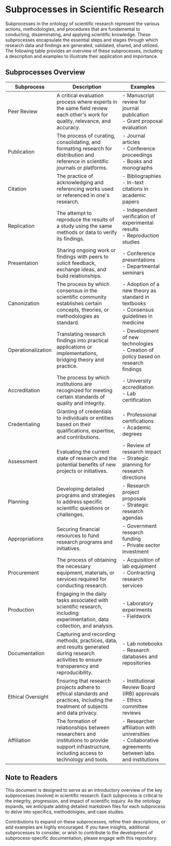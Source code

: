 # Subprocesses in Scientific Research

Subprocesses in the ontology of scientific research represent the various actions, methodologies, and procedures that are fundamental to conducting, disseminating, and applying scientific knowledge. These subprocesses encapsulate the essential steps and stages through which research data and findings are generated, validated, shared, and utilized. The following table provides an overview of these subprocesses, including a description and examples to illustrate their application and importance.

## Subprocesses Overview

| Subprocess           | Description                                                                                                                                                         | Examples                                                                                   |
|----------------------|---------------------------------------------------------------------------------------------------------------------------------------------------------------------|--------------------------------------------------------------------------------------------|
| Peer Review          | A critical evaluation process where experts in the same field review each other's work for quality, relevance, and accuracy.                                       | - Manuscript review for journal publication<br>- Grant proposal evaluation                |
| Publication          | The process of curating, consolidating, and formatting research for distribution and reference in scientific journals or platforms.                               | - Journal articles<br>- Conference proceedings<br>- Books and monographs                   |
| Citation             | The practice of acknowledging and referencing works used or referenced in one's research.                                                                          | - Bibliographies<br>- In-text citations in academic papers                                  |
| Replication          | The attempt to reproduce the results of a study using the same methods or data to verify its findings.                                                             | - Independent verification of experimental results<br>- Reproduction studies                |
| Presentation         | Sharing ongoing work or findings with peers to solicit feedback, exchange ideas, and build relationships.                                                          | - Conference presentations<br>- Departmental seminars                                       |
| Canonization         | The process by which consensus in the scientific community establishes certain concepts, theories, or methodologies as standard.                                  | - Adoption of a new theory as standard in textbooks<br>- Consensus guidelines in medicine   |
| Operationalization   | Translating research findings into practical applications or implementations, bridging theory and practice.                                                        | - Development of new technologies<br>- Creation of policy based on research findings        |
| Accreditation        | The process by which institutions are recognized for meeting certain standards of quality and integrity.                                                           | - University accreditation<br>- Lab certification                                           |
| Credentialing        | Granting of credentials to individuals or entities based on their qualifications, expertise, and contributions.                                                   | - Professional certifications<br>- Academic degrees                                        |
| Assessment           | Evaluating the current state of research and the potential benefits of new projects or initiatives.                                                                | - Review of research impact<br>- Strategic planning for research directions                |
| Planning             | Developing detailed programs and strategies to address specific scientific questions or challenges.                                                                | - Research project proposals<br>- Strategic research agendas                                |
| Appropriations       | Securing financial resources to fund research programs and initiatives.                                                                                            | - Government research funding<br>- Private sector investment                                |
| Procurement          | The process of obtaining the necessary equipment, materials, or services required for conducting research.                                                         | - Acquisition of lab equipment<br>- Contracting research services                           |
| Production           | Engaging in the daily tasks associated with scientific research, including experimentation, data collection, and analysis.                                        | - Laboratory experiments<br>- Fieldwork                                                    |
| Documentation        | Capturing and recording methods, practices, data, and results generated during research activities to ensure transparency and reproducibility.                   | - Lab notebooks<br>- Research databases and repositories                                    |
| Ethical Oversight    | Ensuring that research projects adhere to ethical standards and practices, including the treatment of subjects and data privacy.                                  | - Institutional Review Board (IRB) approvals<br>- Ethics committee reviews                  |
| Affiliation          | The formation of relationships between researchers and institutions to provide support infrastructure, including access to technology and tools.                   | - Researcher affiliation with universities<br>- Collaborative agreements between labs and institutions |

## Note to Readers

This document is designed to serve as an introductory overview of the key subprocesses involved in scientific research. Each subprocess is critical to the integrity, progression, and impact of scientific inquiry. As the ontology expands, we anticipate adding detailed markdown files for each subprocess to delve into specifics, methodologies, and case studies.

Contributions to expand on these subprocesses, refine their descriptions, or add examples are highly encouraged. If you have insights, additional subprocesses to consider, or wish to contribute to the development of subprocess-specific documentation, please engage with this repository.
